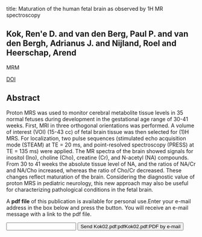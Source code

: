 title: Maturation of the human fetal brain as observed by 1H MR spectroscopy

## Kok, Ren'e D. and van den Berg, Paul P. and van den Bergh, Adrianus J. and Nijland, Roel and Heerschap, Arend
MRM

<a href="https://doi.org/10.1002/mrm.10264">DOI</a>

## Abstract
Proton MRS was used to monitor cerebral metabolite tissue levels in 35 normal fetuses during development in the gestational age range of 30-41 weeks. First, MRI in three orthogonal orientations was performed. A volume of interest (VOI) (15-43 cc) of fetal brain tissue was then selected for (1)H MRS. For localization, two pulse sequences (stimulated echo acquisition mode (STEAM) at TE = 20 ms, and point-resolved spectroscopy (PRESS) at TE = 135 ms) were applied. The MR spectra of the brain showed signals for inositol (Ino), choline (Cho), creatine (Cr), and N-acetyl (NA) compounds. From 30 to 41 weeks the absolute tissue level of NA, and the ratios of NA/Cr and NA/Cho increased, whereas the ratio of Cho/Cr decreased. These changes reflect maturation of the brain. Considering the diagnostic value of proton MRS in pediatric neurology, this new approach may also be useful for characterizing pathological conditions in the fetal brain.

A <b>pdf file</b> of this publication is available for personal use.Enter your e-mail address in the box below and press the button. You will receive an e-mail message with a link to the pdf file.
<form action="sender.php">  <input type="text" name="email">  <input type="submit" value="Send Kok02.pdf:pdfKok02.pdf:PDF by e-mail"></form>